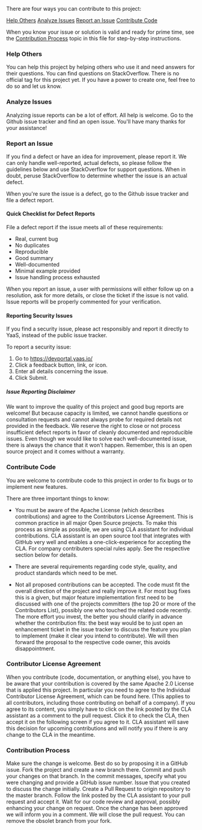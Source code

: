 There are four ways you can contribute to this project:

[Help Others](#help-others)
[Analyze Issues](#analyze-issues)
[Report an Issue](#report-an-issue)
[Contribute Code](#contribute-code)

When you know your issue or solution is valid and ready for prime time, see the [Contribution Process](#contribution-process) topic in this file for step-by-step instructions. 

### Help Others

You can help this project by helping others who use it and need answers for their questions. You can find questions on StackOverflow. There is no official tag for this project yet. If you have a power to create one, feel free to do so and let us know.

### Analyze Issues

Analyzing issue reports can be a lot of effort. All help is welcome. Go to the Github issue tracker and find an open issue. You'll have many thanks for your assistance!

### Report an Issue

If you find a defect or have an idea for improvement, please report it. We can only handle well-reported, actual defects, so please follow the guidelines below and use StackOverflow for support questions. When in doubt, peruse StackOverflow to determine whether the issue is an actual defect.

When you're sure the issue is a defect, go to the Github issue tracker and file a defect report.

#### Quick Checklist for Defect Reports

File a defect report if the issue meets all of these requirements:

* Real, current bug
* No duplicates
* Reproducible
* Good summary
* Well-documented
* Minimal example provided
* Issue handling process exhausted

When you report an issue, a user with permissions will either follow up on a resolution, ask for more details, or close the ticket if the issue is not valid. Issue reports will be properly commented for your verification.

#### Reporting Security Issues

If you find a security issue, please act responsibly and report it directly to YaaS, instead of the public issue tracker. 

To report a security issue: 
1. Go to https://devportal.yaas.io/
2. Click a feedback button, link, or icon. 
3. Enter all details concerning the issue. 
4. Click Submit.

##### Issue Reporting Disclaimer

We want to improve the quality of this project and good bug reports are welcome! But because capacity is limited, we cannot handle questions or consultation requests and cannot always probe for required details not provided in the feedback. We reserve the right to close or not process insufficient defect reports in favor of cleanly documented and reproducible issues. Even though we would like to solve each well-documented issue, there is always the chance that it won't happen. Remember, this is an open source project and it comes without a warranty.

### Contribute Code

You are welcome to contribute code to this project in order to fix bugs or to implement new features.

There are three important things to know:

* You must be aware of the Apache License (which describes contributions) and agree to the Contributors License Agreement. This is common practice in all major Open Source projects. To make this process as simple as possible, we are using CLA assistant for individual contributions. CLA assistant is an open source tool that integrates with GitHub very well and enables a one-click-experience for accepting the CLA. For company contributers special rules apply. See the respective section below for details.

* There are several requirements regarding code style, quality, and product standards which need to be met.

* Not all proposed contributions can be accepted. The code must fit the overall direction of the project and really improve it. For most bug fixes this is a given, but major feature implementation first need to be discussed with one of the projects committers (the top 20 or more of the Contributors List), possibly one who touched the related code recently. The more effort you invest, the better you should clarify in advance whether the contribution fits: the best way would be to just open an enhancement ticket in the issue tracker to discuss the feature you plan to implement (make it clear you intend to contribute). We will then forward the proposal to the respective code owner, this avoids disappointment.

### Contributor License Agreement

When you contribute (code, documentation, or anything else), you have to be aware that your contribution is covered by the same Apache 2.0 License that is applied this project. In particular you need to agree to the Individual Contributor License Agreement, which can be found here. (This applies to all contributors, including those contributing on behalf of a company). If you agree to its content, you simply have to click on the link posted by the CLA assistant as a comment to the pull request. Click it to check the CLA, then accept it on the following screen if you agree to it. CLA assistant will save this decision for upcoming contributions and will notify you if there is any change to the CLA in the meantime.

### Contribution Process

Make sure the change is welcome. Best do so by proposing it in a GitHub issue.
Fork the project and create a new branch there.
Commit and push your changes on that branch. In the commit messages, specify what you were changing and provide a GitHub issue number. Issue that you created to discuss the change initially.
Create a Pull Request to origin repository to the master branch.
Follow the link posted by the CLA assistant to your pull request and accept it.
Wait for our code review and approval, possibly enhancing your change on request.
Once the change has been approved we will inform you in a comment.
We will close the pull request. You can remove the obsolet branch from your fork.
